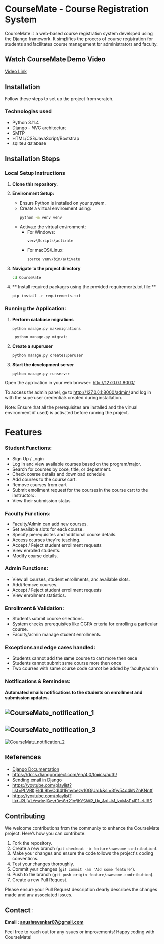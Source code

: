 # CourseMate - Course Registration System

CourseMate is a web-based course registration system developed using the Django framework. It simplifies the process of course registration for students and facilitates course management for administrators and faculty.

## Watch CourseMate Demo Video

[Video Link](https://drive.google.com/file/d/1SXEztR2rfXsj0CFK44OlWZoXUXs6pazI/view?usp=drive_link) 

## Installation

Follow these steps to set up the project from scratch.

### Technologies used

- Python 3.11.4
- Django - MVC architecture
- SMTP
- HTML/CSS/JavaScript/Bootstrap
- sqlite3 database


## Installation Steps

### Local Setup Instructions
1. **Clone this repository**.

2. **Environment Setup:**
   - Ensure Python is installed on your system.
   - Create a virtual environment using:
     ```bash
     python -m venv venv
     ```
   - Activate the virtual environment:
     - For Windows:
       ```
       venv\Scripts\activate
       ```
     - For macOS/Linux:
       ```
       source venv/bin/activate
       ```
  3. **Navigate to the project directory**
      ```bash
     cd CourseMate
      ```
     


4. ** Install required packages using the provided requirements.txt file:**
     ```
     pip install -r requirements.txt
     ```
 ### Running the Application:     
  1. **Perform database migrations**
      ```
      python manage.py makemigrations
      ```
      ```
       python manage.py migrate
      ```
  2. **Create a superuser**  
      ```
      python manage.py createsuperuser  
      ``` 
  3. **Start the development server**
      ```
     python manage.py runserver
       ```
Open the application in your web browser: http://127.0.0.1:8000/  

To access the admin panel, go to http://127.0.0.1:8000/admin/ and log in with the superuser credentials created during installation.  

Note: Ensure that all the prerequisites are installed and the virtual environment (if used) is activated before running the project.   


# Features

### Student Functions:
- Sign Up / Login
- Log in and view available courses based on the program/major.
- Search for courses by code, title, or department.
- Check course details and download schedule
- Add courses to the course cart.
- Remove courses from cart.
- Submit enrollment request for the courses in the course cart to the instructors  .
- View their submission status

### Faculty Functions:
- Faculty/Admin can add new courses.
- Set available slots for each course.
- Specify prerequisites and additional course details.
- Access courses they're teaching.
- Accept / Reject student enrollment requests
- View enrolled students.
- Modify course details.


### Admin Functions:
- View all courses, student enrollments, and available slots.
- Add/Remove courses.
-  Accept / Reject student enrollment requests
- View enrollment statistics.


### Enrollment & Validation:

- Students submit course selections.
- System checks prerequisites like CGPA criteria for enrolling a particular course.
- Faculty/admin manage student enrollments.

### Exceptions and edge cases handled:
- Students cannot add the same course to cart more then once
- Students cannot submit same course more then once
- Two courses with same course code cannot be added by faculty/admin


### Notifications & Reminders:

**Automated emails notifications to the students on enrollment and submission updates.**

![CourseMate_notification_1](https://github.com/anushrevankar24/IRIS_Rec23_221AI009_Django/assets/129506519/5c408ee8-e579-4258-bd0e-242aafb65597)
- 
![CourseMate_notification_3](https://github.com/anushrevankar24/IRIS_Rec23_221AI009_Django/assets/129506519/37285c70-612f-48de-b5b4-808170b37f28)
-
![CourseMate_notification_2](https://github.com/anushrevankar24/IRIS_Rec23_221AI009_Django/assets/129506519/221d9f8f-d6c9-43c3-9055-48675032221e)



## References

- [Django Documentation](https://docs.djangoproject.com/en/5.0/)
-  https://docs.djangoproject.com/en/4.0/topics/auth/
- [Sending email in Django](https://docs.djangoproject.com/en/5.0/topics/email/)
- https://youtube.com/playlist?list=PLVBKjEIdL9bvCdI4l1Emvbezv10GjUaLk&si=3fw54c4hNZnKNntf
- https://youtube.com/playlist?list=PLjVLYmrlmjGcyt3m6rt21nfjhYSWP_Ue_&si=M_keMoDalE1-4J85

## Contributing

We welcome contributions from the community to enhance the CourseMate project. Here's how you can contribute:

1. Fork the repository.
2. Create a new branch (`git checkout -b feature/awesome-contribution`).
3. Make your changes and ensure the code follows the project's coding conventions.
4. Test your changes thoroughly.
5. Commit your changes (`git commit -am 'Add some feature'`).
6. Push to the branch (`git push origin feature/awesome-contribution`).
7. Create a new Pull Request.

Please ensure your Pull Request description clearly describes the changes made and any associated issues.

## Contact :
 **Email : anushrevenkar07@gmail.com**

Feel free to reach out for any issues or improvements! Happy coding with CourseMate!





